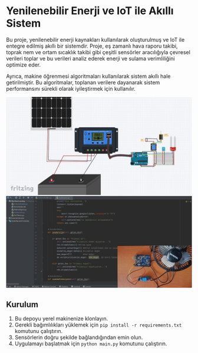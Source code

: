 # Yenilenebilir Enerji ve IoT ile Akıllı Sistem

Bu proje, yenilenebilir enerji kaynakları kullanılarak oluşturulmuş ve IoT ile entegre edilmiş akıllı bir sistemdir. Proje, eş zamanlı hava raporu takibi, toprak nem ve ortam sıcaklık takibi gibi çeşitli sensörler aracılığıyla çevresel verileri toplar ve bu verileri analiz ederek enerji ve sulama verimliliğini optimize eder.

Ayrıca, makine öğrenmesi algoritmaları kullanılarak sistem akıllı hale getirilmiştir. Bu algoritmalar, toplanan verilere dayanarak sistem performansını sürekli olarak iyileştirmek için kullanılır.

<div align="center">
  <img  src="https://github.com/TKN-YZM/SulamaML/blob/main/czm.jpg" alt="Proje Çizim">
  <img  src="https://github.com/TKN-YZM/KlimaML/blob/master/Z2.jpg" alt="Proje Kod">
</div>

## Kurulum

1. Bu depoyu yerel makinenize klonlayın.
2. Gerekli bağımlılıkları yüklemek için `pip install -r requirements.txt` komutunu çalıştırın.
3. Sensörlerin doğru şekilde bağlandığından emin olun.
4. Uygulamayı başlatmak için `python main.py` komutunu çalıştırın.

